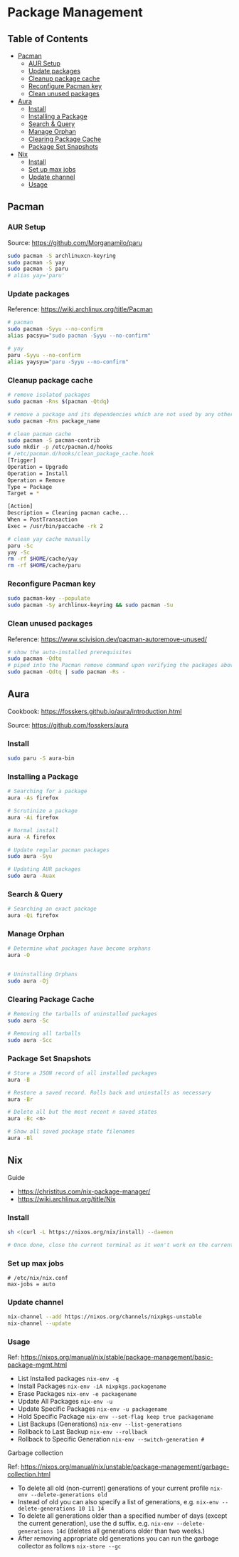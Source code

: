# Package Management

## Table of Contents

<!-- vim-markdown-toc GFM -->

* [Pacman](#pacman)
    * [AUR Setup](#aur-setup)
    * [Update packages](#update-packages)
    * [Cleanup package cache](#cleanup-package-cache)
    * [Reconfigure Pacman key](#reconfigure-pacman-key)
    * [Clean unused packages](#clean-unused-packages)
* [Aura](#aura)
    * [Install](#install)
    * [Installing a Package](#installing-a-package)
    * [Search & Query](#search--query)
    * [Manage Orphan](#manage-orphan)
    * [Clearing Package Cache](#clearing-package-cache)
    * [Package Set Snapshots](#package-set-snapshots)
* [Nix](#nix)
    * [Install](#install-1)
    * [Set up max jobs](#set-up-max-jobs)
    * [Update channel](#update-channel)
    * [Usage](#usage)

<!-- vim-markdown-toc -->

## Pacman

### AUR Setup

Source: https://github.com/Morganamilo/paru

```bash
sudo pacman -S archlinuxcn-keyring
sudo pacman -S yay
sudo pacman -S paru
# alias yay='paru'
```

### Update packages

Reference: https://wiki.archlinux.org/title/Pacman

```bash
# pacman
sudo pacman -Syyu --no-confirm
alias pacsyu="sudo pacman -Syyu --no-confirm"

# yay
paru -Syyu --no-confirm
alias yaysyu="paru -Syyu --no-confirm"
```

### Cleanup package cache

```bash
# remove isolated packages
sudo pacman -Rns $(pacman -Qtdq)

# remove a package and its dependencies which are not used by any other packages
sudo pacman -Rns package_name

# clean pacman cache
sudo pacman -S pacman-contrib
sudo mkdir -p /etc/pacman.d/hooks
# /etc/pacman.d/hooks/clean_package_cache.hook
[Trigger]
Operation = Upgrade
Operation = Install
Operation = Remove
Type = Package
Target = *

[Action]
Description = Cleaning pacman cache...
When = PostTransaction
Exec = /usr/bin/paccache -rk 2

# clean yay cache manually
paru -Sc
yay -Sc
rm -rf $HOME/cache/yay
rm -rf $HOME/cache/paru
```

### Reconfigure Pacman key

```bash
sudo pacman-key --populate
sudo pacman -Sy archlinux-keyring && sudo pacman -Su
```

### Clean unused packages

Reference: https://www.scivision.dev/pacman-autoremove-unused/

```bash
# show the auto-installed prerequisites
sudo pacman -Qdtq
# piped into the Pacman remove command upon verifying the packages above are indeed OK to remove
sudo pacman -Qdtq | sudo pacman -Rs -
```

## Aura

Cookbook: https://fosskers.github.io/aura/introduction.html

Source: https://github.com/fosskers/aura

### Install

```bash
sudo paru -S aura-bin
```

### Installing a Package

```bash
# Searching for a package
aura -As firefox

# Scrutinize a package
aura -Ai firefox

# Normal install
aura -A firefox

# Update regular pacman packages
sudo aura -Syu

# Updating AUR packages
sudo aura -Auax
```

### Search & Query

```bash
# Searching an exact package
aura -Qi firefox
```

### Manage Orphan

```bash
# Determine what packages have become orphans
aura -O


# Uninstalling Orphans
sudo aura -Oj
```

### Clearing Package Cache

```bash
# Removing the tarballs of uninstalled packages
sudo aura -Sc

# Removing all tarballs
sudo aura -Scc
```

### Package Set Snapshots

```bash
# Store a JSON record of all installed packages
aura -B

# Restore a saved record. Rolls back and uninstalls as necessary
aura -Br

# Delete all but the most recent n saved states
aura -Bc <n>

# Show all saved package state filenames
aura -Bl
```

## Nix

Guide

- <https://christitus.com/nix-package-manager/>
- <https://wiki.archlinux.org/title/Nix>

### Install

```bash
sh <(curl -L https://nixos.org/nix/install) --daemon

# Once done, close the current terminal as it won't work on the current terminal session
```

### Set up max jobs

```
# /etc/nix/nix.conf
max-jobs = auto
```

### Update channel

```bash
nix-channel --add https://nixos.org/channels/nixpkgs-unstable
nix-channel --update
```

### Usage

Ref: <https://nixos.org/manual/nix/stable/package-management/basic-package-mgmt.html>

- List Installed packages `nix-env -q`
- Install Packages `nix-env -iA nixpkgs.packagename`
- Erase Packages `nix-env -e packagename`
- Update All Packages `nix-env -u`
- Update Specific Packages `nix-env -u packagename`
- Hold Specific Package `nix-env --set-flag keep true packagename`
- List Backups (Generations) `nix-env --list-generations`
- Rollback to Last Backup `nix-env --rollback`
- Rollback to Specific Generation `nix-env --switch-generation #`

Garbage collection

Ref: https://nixos.org/manual/nix/unstable/package-management/garbage-collection.html

- To delete all old (non-current) generations of your current profile `nix-env --delete-generations old`
- Instead of old you can also specify a list of generations, e.g. `nix-env --delete-generations 10 11 14`
- To delete all generations older than a specified number of days (except the current generation), use the d suffix. e.g. `nix-env --delete-generations 14d` (deletes all generations older than two weeks.)
- After removing appropriate old generations you can run the garbage collector as follows `nix-store --gc`
